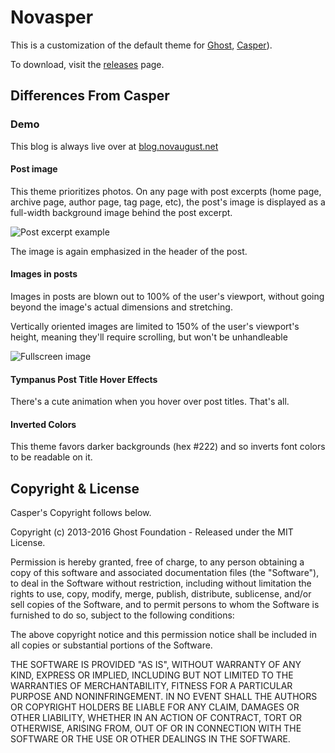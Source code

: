 # Novasper

This is a customization of the default theme for [Ghost](http://github.com/tryghost/ghost/), [Casper](http://github.com/tryghost/casper/)).

To download, visit the [releases](https://github.com/novaugust/novasper/releases) page.

## Differences From Casper

### Demo
This blog is always live over at [blog.novaugust.net](http://blog.novaugust.net)

#### Post image

This theme prioritizes photos. On any page with post excerpts (home page, archive page, author page, tag page, etc), the post's image is displayed as a full-width background image behind the post excerpt.

![Post excerpt example](https://raw.githubusercontent.com/novaugust/Novasper/novasper/screenshots/post-excerpt.png)

The image is again emphasized in the header of the post.

#### Images in posts

Images in posts are blown out to 100% of the user's viewport, without going beyond the image's actual dimensions and stretching.

Vertically oriented images are limited to 150% of the user's viewport's height, meaning they'll require scrolling, but won't be unhandleable

![Fullscreen image](https://raw.githubusercontent.com/novaugust/Novasper/novasper/screenshots/fullscreen-example.png)

#### Tympanus Post Title Hover Effects

There's a cute animation when you hover over post titles. That's all.

#### Inverted Colors

This theme favors darker backgrounds (hex #222) and so inverts font colors to be readable on it.

## Copyright & License
Casper's Copyright follows below.

Copyright (c) 2013-2016 Ghost Foundation - Released under the MIT License.

Permission is hereby granted, free of charge, to any person obtaining a copy of this software and associated documentation files (the "Software"), to deal in the Software without restriction, including without limitation the rights to use, copy, modify, merge, publish, distribute, sublicense, and/or sell copies of the Software, and to permit persons to whom the Software is furnished to do so, subject to the following conditions:

The above copyright notice and this permission notice shall be included in all copies or substantial portions of the Software.

THE SOFTWARE IS PROVIDED "AS IS", WITHOUT WARRANTY OF ANY KIND, EXPRESS OR IMPLIED, INCLUDING BUT NOT LIMITED TO THE WARRANTIES OF MERCHANTABILITY, FITNESS FOR A PARTICULAR PURPOSE AND
NONINFRINGEMENT. IN NO EVENT SHALL THE AUTHORS OR COPYRIGHT HOLDERS BE LIABLE FOR ANY CLAIM, DAMAGES OR OTHER LIABILITY, WHETHER IN AN ACTION OF CONTRACT, TORT OR OTHERWISE, ARISING FROM, OUT OF OR IN CONNECTION WITH THE SOFTWARE OR THE USE OR OTHER DEALINGS IN THE SOFTWARE.
